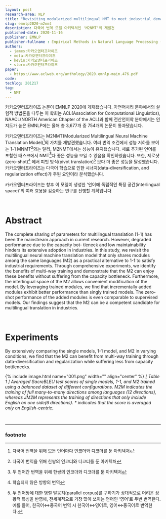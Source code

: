 ```yaml
---
layout: post
research-area: NLP
title: "Revisiting modularized multilingual NMT to meet industrial demands"
slug: emnlp2020-m2nmt
description: 다국어 번역 모델 아키텍처인 'M2NMT'의 재발견
published-date: 2020-11-16
publisher: EMNLP
publisher-fullname : Empirical Methods in Natural Language Processing (EMNLP)
authors:
  - james:카카오엔터프라이즈
  - meta:카카오엔터프라이즈
  - kevin:카카오엔터프라이즈
  - storm:카카오엔터프라이즈
paper:
  - https://www.aclweb.org/anthology/2020.emnlp-main.476.pdf
code:
techlog: 201217
tag:
  - NMT
---
```


카카오엔터프라이즈 논문이 EMNLP 2020에 게재됐습니다. 자연어처리 분야에서의 실험적 방법론을 다루는 이 학회는  ACL(Association for Computational Linguistics), NAACL(NORTH American Chapter of the ACL)과 함께 전산언어학 분야에서는 인지도가 높은 EMNLP에는 올해 총 3,677개 중 754개의 논문이 통과됐습니다.

카카오엔터프라이즈는 M2NMT(Modularized Multilingual Neural Machine Translation Model)[^1]의 가치를 재발견했습니다. 여러 번역 조건에서 성능 저하를 보이는 1-1 MNMT[^2]와는 달리, M2NMT에서는 성능이 유지됐습니다. 새로 추가된 언어를 포함한 태스크에서 NMT[^3]다 좋은 성능을 보일 수 있음을 확인하였습니다. 또한, 제로샷(zero-shot)[^4] 에서 피벗 방식(pivot translation)[^5] 보다 더 좋은 성능을 달성했습니다. 카카오엔터프라이즈는 다국어 학습으로 인한 시너지(data-diversification, and regularization effect)가 주된 요인이라 분석했습니다.

카카오엔터프라이즈는 향후 이 모델이 생성한 '언어에 독립적인 특징 공간(interlingual space)'의 여러 효용을 검증하는 연구를 진행할 계획입니다.

<br/>

# Abstract

The complete sharing of parameters for multilingual translation (1-1) has been the mainstream approach in current research. However, degraded performance due to the capacity bot- tleneck and low maintainability hinders its extensive adoption in industries. In this study, we revisit the multilingual neural machine translation model that only shares modules among the same languages (M2) as a practical alternative to 1-1 to satisfy industrial requirements. Through comprehensive experiments, we identify the benefits of multi-way training and demonstrate that the M2 can enjoy these benefits without suffering from the capacity bottleneck. Furthermore, the interlingual space of the M2 allows convenient modification of the model. By leveraging trained modules, we find that incrementally added modules exhibit better performance than singly trained models. The zero-shot performance of the added modules is even comparable to supervised models. Our findings suggest that the M2 can be a competent candidate for multilingual translation in industries.

<br/>

# Experiments

By extensively comparing the single models, 1-1 model, and M2 in varying conditions, we find that the M2 can benefit from multi-way training through data-diversification and regularization while suffering less from capacity bottlenecks.

{% include image.html name="001.png" width="" align="center" %}
<em>[ Table 1 ] Averaged SacreBLEU test scores of single models, 1-1, and M2 trained using a balanced dataset of different configurations.  M2M  indicates the training of full many-to-many directions among languages (12 directions), whereas  JM2M  represents the training of directions that only include English on one side(6 directions). * indicates that the score is averaged only on English-centric.</em>

<br/>

-----

### footnote

[^1]: 다국어 번역을 위해 모든 언어마다 인코더와 디코더를 둔 아키텍처

[^2]: 다국어 번역을 위해 한쌍의 인코더와 디코더를 둔 아키텍처

[^3]: 두 언어간 번역을 위해 한쌍의 인코더와 디코더를 둔 아키텍처

[^4]: 학습되지 않은 방향의 번역

[^5]: 두 언어쌍에 대한 병렬 말뭉치(parallel corpus)를 구하기가 상대적으로 어려운 상황적 특성을 반영해, 전세계적으로 가장 많이 쓰이는 언어인 ‘영어’로 두번 번역한다. 예를 들어, 한국어↔︎중국어 번역 시 한국어↔︎영어로, 영어↔︎중국어로 번역한다.
